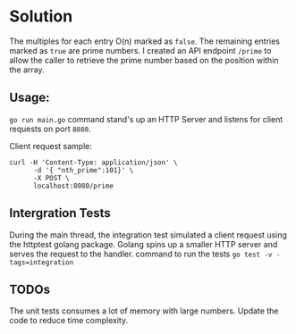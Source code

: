 # Solution

The multiples for each entry O(n) marked as `false`. The remaining entries marked as `true` are prime numbers. I created an API endpoint `/prime` to allow the caller to retrieve the prime number based on the position within the array. 


## Usage:

`go run main.go` command stand's up an HTTP Server and listens for client requests on port `8080`. 

Client request sample:
```
curl -H 'Content-Type: application/json' \
      -d '{ "nth_prime":101}' \
      -X POST \
      localhost:8080/prime
```

## Intergration Tests

During the main thread, the integration test simulated a client request using the httptest golang package. Golang spins up a smaller HTTP server and serves the request to the handler. command to run the tests `go test -v -tags=integration`

## TODOs

The unit tests consumes a lot of memory with large numbers. Update the code to reduce time complexity.